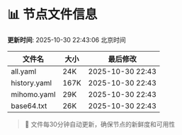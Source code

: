 # 📊 节点文件信息

**更新时间**: 2025-10-30 22:43:06 北京时间

| 文件名 | 大小 | 最后修改 |
|--------|------|----------|
| all.yaml | 24K | 2025-10-30 22:43 |
| history.yaml | 167K | 2025-10-30 22:43 |
| mihomo.yaml | 29K | 2025-10-30 22:43 |
| base64.txt | 26K | 2025-10-30 22:43 |

> 🔄 文件每30分钟自动更新，确保节点的新鲜度和可用性
